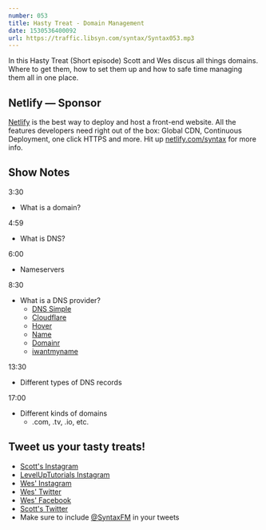 ```yaml
---
number: 053
title: Hasty Treat - Domain Management
date: 1530536400092
url: https://traffic.libsyn.com/syntax/Syntax053.mp3
---
```


In this Hasty Treat (Short episode) Scott and Wes discus all things domains. Where to get them, how to set them up and how to safe time managing them all in one place.

## Netlify — Sponsor

[Netlify](https://netlify.com/syntax) is the best way to deploy and host a front-end website. All the features developers need right out of the box: Global CDN, Continuous Deployment, one click HTTPS and more. Hit up [netlify.com/syntax](https://netlify.com/syntax) for more info.

## Show Notes

3:30

* What is a domain?

4:59 

* What is DNS?

6:00 

* Nameservers

8:30

* What is a DNS provider?
  * [DNS Simple](https://dnsimple.com/)
  * [Cloudflare](https://www.cloudflare.com/)
  * [Hover](https://www.hover.com/)
  * [Name](https://www.name.com/)
  * [Domainr](https://domainr.com/)
  * [iwantmyname](https://iwantmyname.com/)

13:30 

* Different types of DNS records

17:00

* Different kinds of domains
  * .com, .tv, .io, etc.

## Tweet us your tasty treats!

* [Scott's Instagram](https://www.instagram.com/stolinski/)
* [LevelUpTutorials Instagram](https://www.instagram.com/LevelUpTutorials/)
* [Wes' Instagram](https://www.instagram.com/wesbos/)
* [Wes' Twitter](https://twitter.com/wesbos)
* [Wes' Facebook](https://www.facebook.com/wesbos.developer)
* [Scott's Twitter](https://twitter.com/stolinski)
* Make sure to include [@SyntaxFM](https://twitter.com/SyntaxFM) in your tweets
